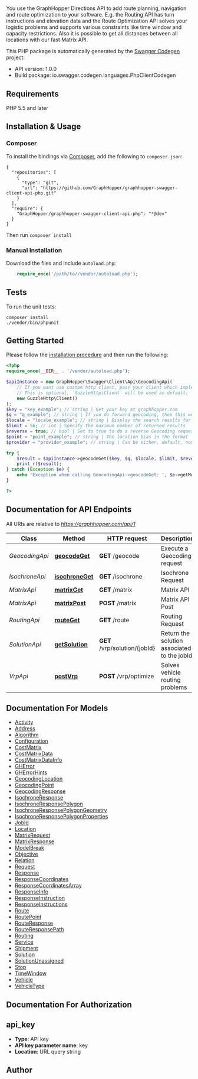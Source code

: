 # 
You use the GraphHopper Directions API to add route planning, navigation and route optimization to your software. E.g. the Routing API has turn instructions and elevation data and the Route Optimization API solves your logistic problems and supports various constraints like time window and capacity restrictions. Also it is possible to get all distances between all locations with our fast Matrix API.

This PHP package is automatically generated by the [Swagger Codegen](https://github.com/swagger-api/swagger-codegen) project:

- API version: 1.0.0
- Build package: io.swagger.codegen.languages.PhpClientCodegen

## Requirements

PHP 5.5 and later

## Installation & Usage
### Composer

To install the bindings via [Composer](http://getcomposer.org/), add the following to `composer.json`:

```
{
  "repositories": [
    {
      "type": "git",
      "url": "https://github.com/GraphHopper/graphhopper-swagger-client-api-php.git"
    }
  ],
  "require": {
    "GraphHopper/graphhopper-swagger-client-api-php": "*@dev"
  }
}
```

Then run `composer install`

### Manual Installation

Download the files and include `autoload.php`:

```php
    require_once('/path/to//vendor/autoload.php');
```

## Tests

To run the unit tests:

```
composer install
./vendor/bin/phpunit
```

## Getting Started

Please follow the [installation procedure](#installation--usage) and then run the following:

```php
<?php
require_once(__DIR__ . '/vendor/autoload.php');

$apiInstance = new GraphHopper\Swagger\Client\Api\GeocodingApi(
    // If you want use custom http client, pass your client which implements `GuzzleHttp\ClientInterface`.
    // This is optional, `GuzzleHttp\Client` will be used as default.
    new GuzzleHttp\Client()
);
$key = "key_example"; // string | Get your key at graphhopper.com
$q = "q_example"; // string | If you do forward geocoding, then this would be a textual description of the address you are looking for
$locale = "locale_example"; // string | Display the search results for the specified locale. Currently French (fr), English (en), German (de) and Italian (it) are supported. If the locale wasn't found the default (en) is used.
$limit = 56; // int | Specify the maximum number of returned results
$reverse = true; // bool | Set to true to do a reverse Geocoding request, see point parameter
$point = "point_example"; // string | The location bias in the format 'latitude,longitude' e.g. point=45.93272,11.58803
$provider = "provider_example"; // string | Can be either, default, nominatim, opencagedata

try {
    $result = $apiInstance->geocodeGet($key, $q, $locale, $limit, $reverse, $point, $provider);
    print_r($result);
} catch (Exception $e) {
    echo 'Exception when calling GeocodingApi->geocodeGet: ', $e->getMessage(), PHP_EOL;
}

?>
```

## Documentation for API Endpoints

All URIs are relative to *https://graphhopper.com/api/1*

Class | Method | HTTP request | Description
------------ | ------------- | ------------- | -------------
*GeocodingApi* | [**geocodeGet**](docs/Api/GeocodingApi.md#geocodeget) | **GET** /geocode | Execute a Geocoding request
*IsochroneApi* | [**isochroneGet**](docs/Api/IsochroneApi.md#isochroneget) | **GET** /isochrone | Isochrone Request
*MatrixApi* | [**matrixGet**](docs/Api/MatrixApi.md#matrixget) | **GET** /matrix | Matrix API
*MatrixApi* | [**matrixPost**](docs/Api/MatrixApi.md#matrixpost) | **POST** /matrix | Matrix API Post
*RoutingApi* | [**routeGet**](docs/Api/RoutingApi.md#routeget) | **GET** /route | Routing Request
*SolutionApi* | [**getSolution**](docs/Api/SolutionApi.md#getsolution) | **GET** /vrp/solution/{jobId} | Return the solution associated to the jobId
*VrpApi* | [**postVrp**](docs/Api/VrpApi.md#postvrp) | **POST** /vrp/optimize | Solves vehicle routing problems


## Documentation For Models

 - [Activity](docs/Model/Activity.md)
 - [Address](docs/Model/Address.md)
 - [Algorithm](docs/Model/Algorithm.md)
 - [Configuration](docs/Model/Configuration.md)
 - [CostMatrix](docs/Model/CostMatrix.md)
 - [CostMatrixData](docs/Model/CostMatrixData.md)
 - [CostMatrixDataInfo](docs/Model/CostMatrixDataInfo.md)
 - [GHError](docs/Model/GHError.md)
 - [GHErrorHints](docs/Model/GHErrorHints.md)
 - [GeocodingLocation](docs/Model/GeocodingLocation.md)
 - [GeocodingPoint](docs/Model/GeocodingPoint.md)
 - [GeocodingResponse](docs/Model/GeocodingResponse.md)
 - [IsochroneResponse](docs/Model/IsochroneResponse.md)
 - [IsochroneResponsePolygon](docs/Model/IsochroneResponsePolygon.md)
 - [IsochroneResponsePolygonGeometry](docs/Model/IsochroneResponsePolygonGeometry.md)
 - [IsochroneResponsePolygonProperties](docs/Model/IsochroneResponsePolygonProperties.md)
 - [JobId](docs/Model/JobId.md)
 - [Location](docs/Model/Location.md)
 - [MatrixRequest](docs/Model/MatrixRequest.md)
 - [MatrixResponse](docs/Model/MatrixResponse.md)
 - [ModelBreak](docs/Model/ModelBreak.md)
 - [Objective](docs/Model/Objective.md)
 - [Relation](docs/Model/Relation.md)
 - [Request](docs/Model/Request.md)
 - [Response](docs/Model/Response.md)
 - [ResponseCoordinates](docs/Model/ResponseCoordinates.md)
 - [ResponseCoordinatesArray](docs/Model/ResponseCoordinatesArray.md)
 - [ResponseInfo](docs/Model/ResponseInfo.md)
 - [ResponseInstruction](docs/Model/ResponseInstruction.md)
 - [ResponseInstructions](docs/Model/ResponseInstructions.md)
 - [Route](docs/Model/Route.md)
 - [RoutePoint](docs/Model/RoutePoint.md)
 - [RouteResponse](docs/Model/RouteResponse.md)
 - [RouteResponsePath](docs/Model/RouteResponsePath.md)
 - [Routing](docs/Model/Routing.md)
 - [Service](docs/Model/Service.md)
 - [Shipment](docs/Model/Shipment.md)
 - [Solution](docs/Model/Solution.md)
 - [SolutionUnassigned](docs/Model/SolutionUnassigned.md)
 - [Stop](docs/Model/Stop.md)
 - [TimeWindow](docs/Model/TimeWindow.md)
 - [Vehicle](docs/Model/Vehicle.md)
 - [VehicleType](docs/Model/VehicleType.md)


## Documentation For Authorization


## api_key

- **Type**: API key
- **API key parameter name**: key
- **Location**: URL query string


## Author




